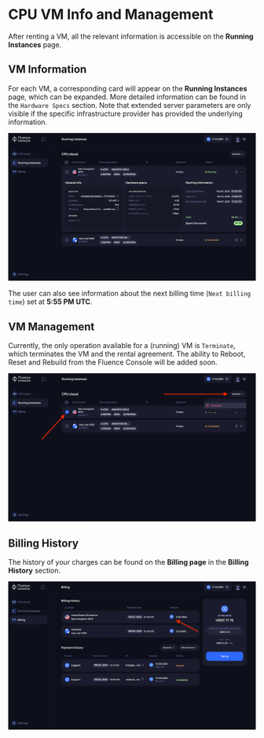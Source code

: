 # CPU VM Info and Management

After renting a VM, all the relevant information is accessible on the **Running Instances** page.

## VM Information

For each VM, a corresponding card will appear on the **Running Instances** page, which can be expanded. More detailed information can be found in the `Hardware Specs` section. Note that extended server parameters are only visible if the specific infrastructure provider has provided the underlying information.

![VM information](./assets/vm_info.webp)

The user can also see information about the next billing time (`Next billing time`) set at **5:55 PM UTC**.

## VM Management

Currently, the only operation available for a (running) VM is `Terminate`, which terminates the VM and the rental agreement. The ability to Reboot, Reset and Rebuild from the Fluence Console will be added soon.

![VM management](./assets/vm_manage.webp)

## Billing History

The history of your charges can be found on the **Billing page** in the **Billing History** section.

![Billing history](./assets/billing_history.webp)
